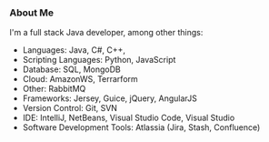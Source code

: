 ### About Me
I'm a full stack Java developer, among other things: 
- Languages: Java, C#, C++, 
- Scripting Languages: Python, JavaScript
- Database: SQL, MongoDB
- Cloud: AmazonWS, Terrarform
- Other: RabbitMQ
- Frameworks: Jersey, Guice, jQuery, AngularJS
- Version Control: Git, SVN
- IDE: IntelliJ, NetBeans, Visual Studio Code, Visual Studio
- Software Development Tools: Atlassia (Jira, Stash, Confluence)
